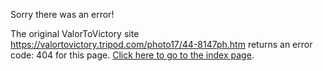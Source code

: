 

Sorry there was an error!

The original ValorToVictory site https://valortovictory.tripod.com/photo17/44-8147ph.htm returns an error code: 404 for this page. [Click here to go to the index page](../index.md).